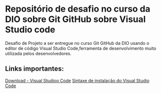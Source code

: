 # Repositório de desafio no curso da DIO sobre Git GitHub sobre Visual Studio code
Desafio de Projeto a ser entregue no curso Git GitHub  da DIO usando o editor de código Visual Studio Code,ferramenta de desenvolvimento muito utilizada pelos desenvolvedores.


## Links importantes:
[Download - Visual Studioo Code](https://visualstudio.microsoft.com/pt-br/downloads/)
[Sintaxe  de instalação do Visual Studio Code](https://www.devmedia.com.br/introducao-ao-visual-studio-code/34418)
